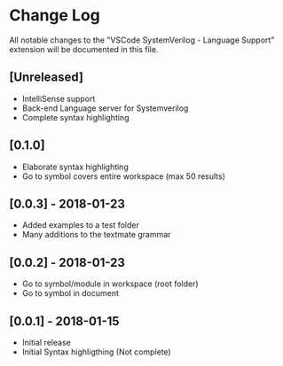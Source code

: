# Change Log
All notable changes to the "VSCode SystemVerilog - Language Support" extension will be documented in this file.


## [Unreleased]
- IntelliSense support
- Back-end Language server for Systemverilog
- Complete syntax highlighting

## [0.1.0]
- Elaborate syntax highlighting
- Go to symbol covers entire workspace (max 50 results)

## [0.0.3] - 2018-01-23
- Added examples to a test folder
- Many additions to the textmate grammar

## [0.0.2] - 2018-01-23
- Go to symbol/module in workspace (root folder)
- Go to symbol in document

## [0.0.1] - 2018-01-15
- Initial release
- Initial Syntax highligthing (Not complete)
